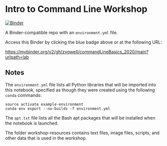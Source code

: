 # Intro to Command Line Workshop

[![Binder](https://mybinder.org/badge_logo.svg)](https://mybinder.org/v2/gh/zvowell/commandLineBasics_2020/main?urlpath=lab)

A Binder-compatible repo with an `environment.yml` file.

Access this Binder by clicking the blue badge above or at the following URL:

https://mybinder.org/v2/gh/zvowell/commandLineBasics_2020/main?urlpath=lab

## Notes
The `environment.yml` file lists all Python libraries that will be imported into this notebook, specified as though they were created using the following `conda` commands:

```
source activate example-environment
conda env export --no-builds -f environment.yml
```

The `apt.txt` file lists all the Bash apt packages that will be installed when the notebook is launched.

The folder workshop-resources contains text files, image files, scripts, and other data that is used in the workshop.
